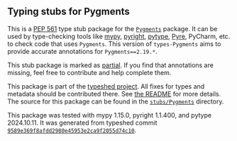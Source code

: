 ## Typing stubs for Pygments

This is a [PEP 561](https://peps.python.org/pep-0561/)
type stub package for the [`Pygments`](https://github.com/pygments/pygments) package.
It can be used by type-checking tools like
[mypy](https://github.com/python/mypy/),
[pyright](https://github.com/microsoft/pyright),
[pytype](https://github.com/google/pytype/),
[Pyre](https://pyre-check.org/),
PyCharm, etc. to check code that uses `Pygments`. This version of
`types-Pygments` aims to provide accurate annotations for
`Pygments==2.19.*`.

This stub package is marked as [partial](https://peps.python.org/pep-0561/#partial-stub-packages).
If you find that annotations are missing, feel free to contribute and help complete them.


This package is part of the [typeshed project](https://github.com/python/typeshed).
All fixes for types and metadata should be contributed there.
See [the README](https://github.com/python/typeshed/blob/main/README.md)
for more details. The source for this package can be found in the
[`stubs/Pygments`](https://github.com/python/typeshed/tree/main/stubs/Pygments)
directory.

This package was tested with
mypy 1.15.0,
pyright 1.1.400,
and pytype 2024.10.11.
It was generated from typeshed commit
[`9589e369f8afdd2980e45953e2ca9f2055d74c10`](https://github.com/python/typeshed/commit/9589e369f8afdd2980e45953e2ca9f2055d74c10).